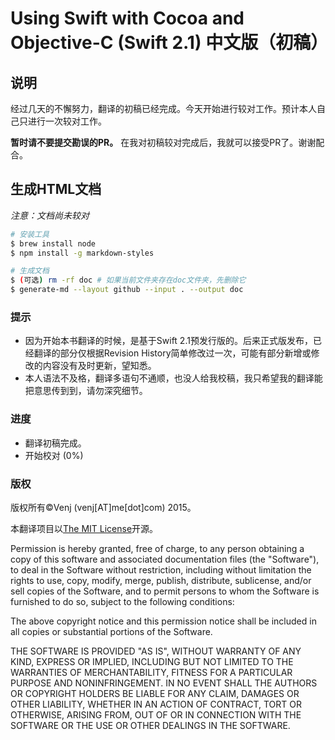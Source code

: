 # Using Swift with Cocoa and Objective-C (Swift 2.1) 中文版（初稿）

## 说明

经过几天的不懈努力，翻译的初稿已经完成。今天开始进行较对工作。预计本人自己只进行一次较对工作。

**暂时请不要提交勘误的PR。** 在我对初稿较对完成后，我就可以接受PR了。谢谢配合。

## 生成HTML文档

*注意：文档尚未较对*

``` bash
# 安装工具
$ brew install node
$ npm install -g markdown-styles

# 生成文档
$ (可选) rm -rf doc # 如果当前文件夹存在doc文件夹，先删除它
$ generate-md --layout github --input . --output doc
```

### 提示

- 因为开始本书翻译的时候，是基于Swift 2.1预发行版的。后来正式版发布，已经翻译的部分仅根据Revision History简单修改过一次，可能有部分新增或修改的内容没有及时更新，望知悉。
- 本人语法不及格，翻译多语句不通顺，也没人给我校稿，我只希望我的翻译能把意思传到到，请勿深究细节。

### 进度

- 翻译初稿完成。
- 开始校对 (0%)

### 版权

版权所有©️Venj (venj[AT]me[dot]com) 2015。 

本翻译项目以[The MIT License](http://opensource.org/licenses/MIT)开源。

Permission is hereby granted, free of charge, to any person obtaining a copy of this software and associated documentation files (the "Software"), to deal in the Software without restriction, including without limitation the rights to use, copy, modify, merge, publish, distribute, sublicense, and/or sell copies of the Software, and to permit persons to whom the Software is furnished to do so, subject to the following conditions:

The above copyright notice and this permission notice shall be included in all copies or substantial portions of the Software.

THE SOFTWARE IS PROVIDED "AS IS", WITHOUT WARRANTY OF ANY KIND, EXPRESS OR IMPLIED, INCLUDING BUT NOT LIMITED TO THE WARRANTIES OF MERCHANTABILITY, FITNESS FOR A PARTICULAR PURPOSE AND NONINFRINGEMENT. IN NO EVENT SHALL THE AUTHORS OR COPYRIGHT HOLDERS BE LIABLE FOR ANY CLAIM, DAMAGES OR OTHER LIABILITY, WHETHER IN AN ACTION OF CONTRACT, TORT OR OTHERWISE, ARISING FROM, OUT OF OR IN CONNECTION WITH THE SOFTWARE OR THE USE OR OTHER DEALINGS IN THE SOFTWARE.
